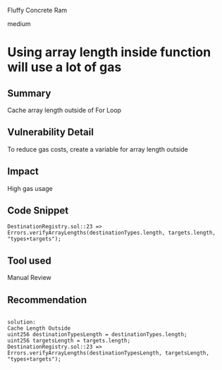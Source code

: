 Fluffy Concrete Ram

medium

# Using array length inside function will use a lot of gas
## Summary
Cache array length outside of For Loop

## Vulnerability Detail
To reduce gas costs, create a variable for array length outside

## Impact
High gas usage

## Code Snippet
```solidity
DestinationRegistry.sol::23 => Errors.verifyArrayLengths(destinationTypes.length, targets.length, "types+targets");
``` 

## Tool used

Manual Review

## Recommendation
```solidity

solution:
Cache Length Outside
uint256 destinationTypesLength = destinationTypes.length;
uint256 targetsLength = targets.length;
DestinationRegistry.sol::23 => Errors.verifyArrayLengths(destinationTypesLength, targetsLength, "types+targets");
``` 